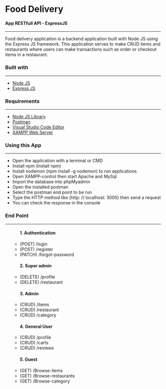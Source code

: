 <h1>Food Delivery</h1>
<h4>App RESTfull API - ExpressJS</h4>
<hr>
<p>Food delivery application is a backend application built with Node JS using the Express JS framework. This application serves to make CRUD items and restaurants where users can make transactions such as order or checkout items in a restaurant.</p>
<h3>Built with</h3>
<hr>
<ul>
    <li><a href="">Node JS</a></li>
    <li><a href="">Express JS</a></li>
</ul>

<h3>Requirements</h3>
<hr>
<ul>
    <li><a href="">Node JS Library</a></li>
    <li><a href="">Postman</a></li>
    <li><a href="">Visual Studio Code Editor</a></li>
    <li><a href="">XAMPP Web Server</a></li>
</ul>

<h3>Using this App</h3>
<hr>
<ul>
    <li>Open the application with a terminal or CMD</li>
    <li>Install npm (install npm)</li>
    <li>Install nodemon (npm install -g nodemon) to run applications </li>
    <li>Open XAMPP-control then start Apache and MySql </li>
    <li>Import the database into phpMyadmin</li>
    <li>Open the installed postman</li>
    <li>Select the postman end point to be run</li>
    <li>Type the HTTP method like (http: // localhost: 3000) then send a request</li>
    <li>You can check the response in the console</li>
</ul>

<h3>End Point</h3>
<hr>
<ul>
    <ul>
        <h4>1. Authentication</h4>
        <li>(POST) /login</li>
        <li>(POST) /register</li>
        <li>(PATCH) /forgot-password</li>
    </ul>
    <p></p>
    <ul>
        <h4>2. Super admin</h4>
        <li>(DELETE) /profile</li>
        <li>(DELETE) /restaurant</li>
    </ul>
    <p></p>
    <ul>
        <h4>3. Admin</h4>
        <li>(CRUD) /items</li>
        <li>(CRUD) /restaurant</li>
        <li>(CRUD) /category</li>
    </ul>
    <p></p>
    <ul>
        <h4>4. General User</h4>
        <li>(CRUD) /profile</li>
        <li>(CRUD) /carts</li>
        <li>(CRUD) /reviews</li>
    </ul>
    <p></p>
    <ul>
        <h4>5. Guest</h4>
        <li>(GET) /Browse-items</li>
        <li>(GET) /Browse-restaurants</li>
        <li>(GET) /Browse-category</li>
    </ul>
</ul>
